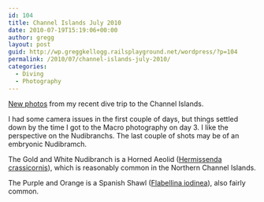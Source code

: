 ```yaml
---
id: 104
title: Channel Islands July 2010
date: 2010-07-19T15:19:06+00:00
author: gregg
layout: post
guid: http://wp.greggkellogg.railsplayground.net/wordpress/?p=104
permalink: /2010/07/channel-islands-july-2010/
categories:
  - Diving
  - Photography
---
```

[New photos](/galleries/Channel%20Islands%202010-07/) from my recent dive trip to the Channel Islands.

I had some camera issues in the first couple of days, but things settled down by the time I got to the Macro photography on day 3. I like the perspective on the Nudibranchs. The last couple of shots may be of an embryonic Nudibramch.

The Gold and White Nudibranch is a Horned Aeolid ([Hermissenda crassicornis](http://en.wikipedia.org/wiki/Hermissenda_crassicornis)), which is reasonably common in the Northern Channel Islands.

The Purple and Orange is a Spanish Shawl ([Flabellina iodinea](http://en.wikipedia.org/wiki/Spanish_shawl)), also fairly common.